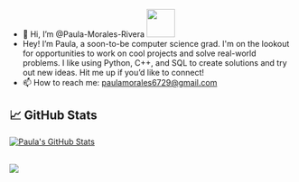 - 👋 Hi, I’m @Paula-Morales-Rivera <img src="https://c.tenor.com/DTeUgR48EJoAAAAi/nerd-monkey-monkey.gif" width="50" height="50" />
- Hey! I’m Paula, a soon-to-be computer science grad. I'm on the lookout for opportunities to work on cool projects and solve real-world problems.
  I like using Python, C++, and SQL to create solutions and try out new ideas. Hit me up if you’d like to connect!
- 📫 How to reach me: paulamorales6729@gmail.com
## &#x1f4c8; GitHub Stats
<a href="https://github.com/paula-morales-rivera/paula-morales-rivera">
  <img align="center" src="https://github-readme-stats.vercel.app/api?username=paula-morales-rivera&show_icons=true&line_height=27&count_private=true&title_color=ffffff&text_color=c9cacc&icon_color=2bbc8a&bg_color=141414" alt="Paula's GitHub Stats" />
</a>
<br>
<br>

<img align="center" src="https://github-readme-stats.vercel.app/api/top-langs/?username=paula-morales-rivera&layout=compact&card_width=443&show_icons=true&show_icons=true&theme=dark&hide_border=false"/><br>
